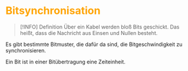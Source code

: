 # <font color = "orange">Bitsynchronisation</font>
>[!INFO] Definition
>Über ein Kabel werden bloß Bits geschickt. Das heißt, dass die Nachricht aus Einsen und Nullen besteht. 

Es gibt bestimmte Bitmuster, die dafür da sind, die Bitgeschwindigkeit zu synchronisieren. 

Ein Bit ist in einer Bitübertragung eine Zeiteinheit.